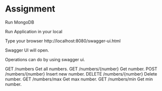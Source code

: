 # Assignment

Run MongoDB

Run Application in your local

Type your browser http://localhost:8080/swagger-ui.html

Swagger UI will open.

Operations can do by using swagger ui.

GET       /numbers                      Get all numbers.
GET       /numbers/{number}             Get number.
POST      /numbers/{number}             Insert new number.
DELETE    /numbers/{number}             Delete number.
GET       /numbers/max                  Get max number.
GET       /numbers/min                  Get min number.
